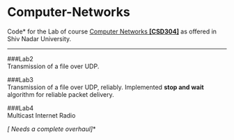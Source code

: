 # Computer-Networks
Code* for the Lab of course [Computer Networks **[CSD304]**](https://sites.google.com/a/snu.edu.in/shashi-prabh/teaching/computer-networks-2016) as offered in Shiv Nadar University.

---

###Lab2                                                                                                              
Transmission of a file over UDP.

###Lab3  
Transmission of a file over UDP, reliably. Implemented **stop and wait** algorithm for reliable packet delivery.

###Lab4  
Multicast Internet Radio

**[* Needs a complete overhaul]**
